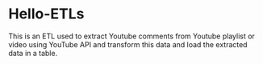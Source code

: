# Hello-ETLs
This is an ETL used to extract Youtube comments from Youtube playlist or video using YouTube API and transform this data and load the extracted data in a table.
